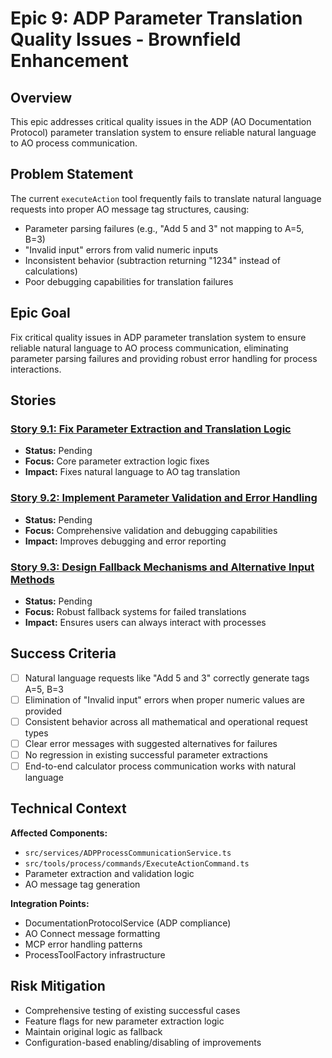 # Epic 9: ADP Parameter Translation Quality Issues - Brownfield Enhancement

## Overview

This epic addresses critical quality issues in the ADP (AO Documentation Protocol) parameter translation system to ensure reliable natural language to AO process communication.

## Problem Statement

The current `executeAction` tool frequently fails to translate natural language requests into proper AO message tag structures, causing:

- Parameter parsing failures (e.g., "Add 5 and 3" not mapping to A=5, B=3)
- "Invalid input" errors from valid numeric inputs
- Inconsistent behavior (subtraction returning "1234" instead of calculations)
- Poor debugging capabilities for translation failures

## Epic Goal

Fix critical quality issues in ADP parameter translation system to ensure reliable natural language to AO process communication, eliminating parameter parsing failures and providing robust error handling for process interactions.

## Stories

### [Story 9.1: Fix Parameter Extraction and Translation Logic](./story-9.1-fix-parameter-extraction-logic.md)
- **Status:** Pending
- **Focus:** Core parameter extraction logic fixes
- **Impact:** Fixes natural language to AO tag translation

### [Story 9.2: Implement Parameter Validation and Error Handling](./story-9.2-parameter-validation-error-handling.md)
- **Status:** Pending
- **Focus:** Comprehensive validation and debugging capabilities
- **Impact:** Improves debugging and error reporting

### [Story 9.3: Design Fallback Mechanisms and Alternative Input Methods](./story-9.3-fallback-mechanisms-alternative-input.md)
- **Status:** Pending
- **Focus:** Robust fallback systems for failed translations
- **Impact:** Ensures users can always interact with processes

## Success Criteria

- [ ] Natural language requests like "Add 5 and 3" correctly generate tags A=5, B=3
- [ ] Elimination of "Invalid input" errors when proper numeric values are provided
- [ ] Consistent behavior across all mathematical and operational request types
- [ ] Clear error messages with suggested alternatives for failures
- [ ] No regression in existing successful parameter extractions
- [ ] End-to-end calculator process communication works with natural language

## Technical Context

**Affected Components:**
- `src/services/ADPProcessCommunicationService.ts`
- `src/tools/process/commands/ExecuteActionCommand.ts`
- Parameter extraction and validation logic
- AO message tag generation

**Integration Points:**
- DocumentationProtocolService (ADP compliance)
- AO Connect message formatting
- MCP error handling patterns
- ProcessToolFactory infrastructure

## Risk Mitigation

- Comprehensive testing of existing successful cases
- Feature flags for new parameter extraction logic
- Maintain original logic as fallback
- Configuration-based enabling/disabling of improvements